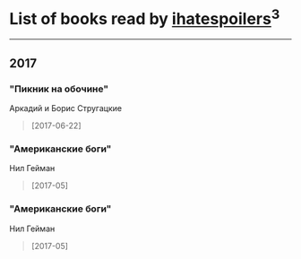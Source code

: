 # List of books read by [ihatespoilers](http://vk.com/id63898155)<sup>3</sup>
---

## 2017

### "Пикник на обочине"
Аркадий и Борис Стругацкие
> [2017-06-22] 


### "Американские боги"
Нил Гейман
> [2017-05] 


### "Американские боги"
Нил Гейман
> [2017-05] 



